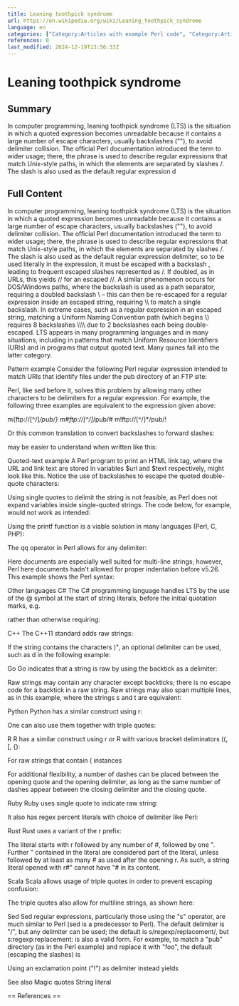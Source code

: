 ```yaml
---
title: Leaning toothpick syndrome
url: https://en.wikipedia.org/wiki/Leaning_toothpick_syndrome
language: en
categories: ["Category:Articles with example Perl code", "Category:Articles with example Python (programming language) code", "Category:Articles with short description", "Category:PHP", "Category:Perl", "Category:Regular expressions", "Category:Short description matches Wikidata", "Category:Software engineering folklore"]
references: 0
last_modified: 2024-12-19T13:56:33Z
---
```


# Leaning toothpick syndrome

## Summary

In computer programming, leaning toothpick syndrome (LTS) is the situation in which a quoted expression becomes unreadable because it contains a large number of escape characters, usually backslashes ("\"), to avoid delimiter collision.
The official Perl documentation introduced the term to wider usage; there, the phrase is used to describe regular expressions that match Unix-style paths, in which the elements are separated by slashes /. The slash is also used as the default regular expression d

## Full Content

In computer programming, leaning toothpick syndrome (LTS) is the situation in which a quoted expression becomes unreadable because it contains a large number of escape characters, usually backslashes ("\"), to avoid delimiter collision.
The official Perl documentation introduced the term to wider usage; there, the phrase is used to describe regular expressions that match Unix-style paths, in which the elements are separated by slashes /. The slash is also used as the default regular expression delimiter, so to be used literally in the expression, it must be escaped with a backslash  \, leading to frequent escaped slashes represented as \/. If doubled, as in URLs, this yields \/\/ for an escaped //. A similar phenomenon occurs for DOS/Windows paths, where the backslash is used as a path separator, requiring a doubled backslash \\ – this can then be re-escaped for a regular expression inside an escaped string, requiring \\\\ to match a single backslash. In extreme cases, such as a regular expression in an escaped string, matching a Uniform Naming Convention path (which begins \\) requires 8 backslashes \\\\\\\\ due to 2 backslashes each being double-escaped.
LTS appears in many programming languages and in many situations, including in patterns that match Uniform Resource Identifiers (URIs) and in programs that output quoted text. Many quines fall into the latter category.

Pattern example
Consider the following Perl regular expression intended to match URIs that identify files under the pub directory of an FTP site:

Perl, like sed before it, solves this problem by allowing many other characters to be delimiters for a regular expression. For example, the following three examples are equivalent to the expression given above:

m{ftp://[^/]*/pub/}
m#ftp://[^/]*/pub/#
m!ftp://[^/]*/pub/!

Or this common translation to convert backslashes to forward slashes:

may be easier to understand when written like this:

Quoted-text example
A Perl program to print an HTML link tag, where the URL and link text are stored in variables $url and $text respectively, might look like this. Notice the use of backslashes to escape the quoted double-quote characters:

Using single quotes to delimit the string is not feasible, as Perl does not expand variables inside single-quoted strings.  The code below, for example, would not work as intended:

Using the printf function is a viable solution in many languages (Perl, C, PHP):

The qq operator in Perl allows for any delimiter:

Here documents are especially well suited for multi-line strings; however, Perl here documents hadn't allowed for proper indentation before v5.26. This example shows the Perl syntax:

Other languages
C#
The C# programming language handles LTS by the use of the @ symbol at the start of string literals, before the initial quotation marks, e.g.

rather than otherwise requiring:

C++
The C++11 standard adds raw strings:

If the string contains the characters )", an optional delimiter can be used, such as d in the following example:

Go
Go indicates that a string is raw by using the backtick as a delimiter:

Raw strings may contain any character except backticks; there is no escape code for a backtick in a raw string. Raw strings may also span multiple lines, as in this example, where the strings s and t are equivalent:

Python
Python has a similar construct using r:

One can also use them together with triple quotes:

R
R has a similar construct using r or R with various bracket deliminators ((, [, {):

For raw strings that contain ( instances

For additional flexibility, a number of dashes can be placed between the opening quote and the opening delimiter, as long as the same number of dashes appear between the closing delimiter and the closing quote.

Ruby
Ruby uses single quote to indicate raw string:

It also has regex percent literals with choice of delimiter like Perl:

Rust
Rust uses a variant of the r prefix:

The literal starts with r followed by any number of #, followed by one ". Further " contained in the literal are considered part of the literal, unless followed by at least as many # as used after the opening r. As such, a string literal opened with r#" cannot have "# in its content.

Scala
Scala allows usage of triple quotes in order to prevent escaping confusion:

The triple quotes also allow for multiline strings, as shown here:

Sed
Sed regular expressions, particularly those using the "s" operator, are much similar to Perl (sed is a predecessor to Perl).  The default delimiter is "/", but any delimiter can be used; the default is s/regexp/replacement/, but s:regexp:replacement: is also a valid form. For example, to match a "pub" directory (as in the Perl example) and replace it with "foo", the default (escaping the slashes) is

Using an exclamation point ("!") as delimiter instead yields

See also
Magic quotes
String literal


== References ==
